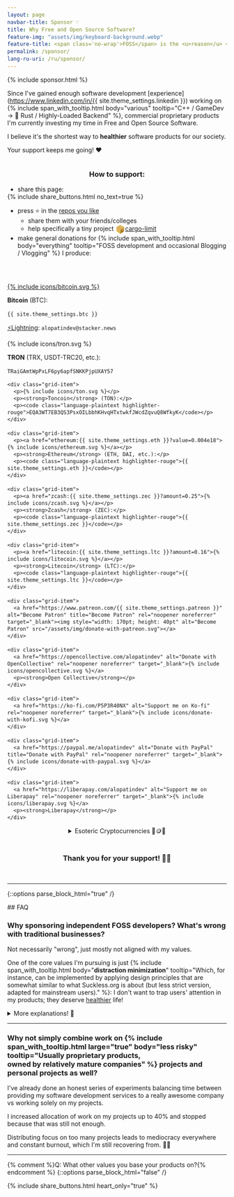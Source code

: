 ```yaml
---
layout: page
navbar-title: Sponsor ♡
title: Why Free and Open Source Software?
feature-img: "assets/img/keyboard-background.webp"
feature-title: <span class='no-wrap'>FOSS</span> is the <u>reason</u> <span class='no-wrap'>why I started <u>career</u></span> <span class='no-wrap'>in Software Development</span>
permalink: /sponsor/
lang-ru-uri: /ru/sponsor/
---
```

{% include sponsor.html %}

Since I've gained enough software development
[experience](https://www.linkedin.com/in/{{ site.theme_settings.linkedin }})
working on
{% include span_with_tooltip.html body="various" tooltip="<span class='no-wrap'>C++ / GameDev</span> → <span class='no-wrap'>🦀 Rust / Highly-Loaded Backend</span>" %},
commercial proprietary products
I'm currently investing my time in <span class='no-wrap'>Free and Open Source Software</span>.

I believe it's the shortest way to **healthier** software products for our society.

Your support keeps me going! ❤️

<div style="display: flex; justify-content: center; padding-bottom: 2rem; margin-top: 0">
  <div class="example" style="max-width: 40rem">
    <h3 style="text-align: center">How to support:</h3>
    <ul style="margin-bottom: 0">
      <li>share this page:</li>
    </ul>
    {% include share_buttons.html no_text=true %}
    <ul>
      <li>press ⭐ in the <a href="https://github.com/alopatindev">repos you like</a>
        <ul>
          <li>share them with your friends/colleges</li>
          <li>help specifically a tiny project <a href="https://github.com/cargo-limit/cargo-limit#support"><img style="display: inline-block; vertical-align: middle; width: 1.4rem; height: 1.4rem" src="/assets/img/cargo-limit.svg">cargo-limit</a></li>
        </ul>
      </li>
      <li class="padding-top-small">make general donations for {% include span_with_tooltip.html body="everything" tooltip="FOSS development <span class='no-wrap'>and occasional Blogging / Vlogging</span>" %} I produce:</li>
    </ul>
  </div>
</div>

<div class="donation-container">
  <div class="grid-container">
    <div class="grid-item">
      <p style="margin-bottom: 0.7em"><a href="bitcoin:{{ site.theme_settings.btc }}?amount=0.0002">{% include icons/bitcoin.svg %}</a></p>
      <p style="margin-bottom: 0"><strong>Bitcoin</strong> (BTC):</p>
      <p style="margin-bottom: 0"><code class="language-plaintext highlighter-rouge">{{ site.theme_settings.btc }}</code></p>
      <p><a href="https://zapper.nostrapps.org/zap?id={{ site.theme_settings.nostr.npub }}&amount=20000" target="_blank">⚡Lightning</a>: <code class="language-plaintext highlighter-rouge">alopatindev@stacker.news</code></p>
    </div>
    <div class="grid-item">
      <p>{% include icons/tron.svg %}</p>
      <p><strong>TRON</strong> (TRX, USDT-TRC20, etc.):</p>
      <p><code class="language-plaintext highlighter-rouge">TRaiGAmtWpPxLF6py6apfSNKKPjpUXAY57</code></p>
    </div>

    <div class="grid-item">
      <p>{% include icons/ton.svg %}</p>
      <p><strong>Toncoin</strong> (TON):</p>
      <p><code class="language-plaintext highlighter-rouge">EQA3WT7EB3QS3PsxOILbbhKHvqHTxtwkfJWcdZqvuQ8WfkyK</code></p>
    </div>

    <div class="grid-item">
      <p><a href="ethereum:{{ site.theme_settings.eth }}?value=0.004e18">{% include icons/ethereum.svg %}</a></p>
      <p><strong>Ethereum</strong> (ETH, DAI, etc.):</p>
      <p><code class="language-plaintext highlighter-rouge">{{ site.theme_settings.eth }}</code></p>
    </div>

    <div class="grid-item">
      <p><a href="zcash:{{ site.theme_settings.zec }}?amount=0.25">{% include icons/zcash.svg %}</a></p>
      <p><strong>Zcash</strong> (ZEC):</p>
      <p><code class="language-plaintext highlighter-rouge">{{ site.theme_settings.zec }}</code></p>
    </div>

    <div class="grid-item">
      <p><a href="litecoin:{{ site.theme_settings.ltc }}?amount=0.16">{% include icons/litecoin.svg %}</a></p>
      <p><strong>Litecoin</strong> (LTC):</p>
      <p><code class="language-plaintext highlighter-rouge">{{ site.theme_settings.ltc }}</code></p>
    </div>

    <div class="grid-item">
      <a href="https://www.patreon.com/{{ site.theme_settings.patreon }}" alt="Become Patron" title="Become Patron" rel="noopener noreferrer" target="_blank"><img style="width: 170pt; height: 40pt" alt="Become Patron" src="/assets/img/donate-with-patreon.svg"></a>
    </div>

    <div class="grid-item">
      <a href="https://opencollective.com/alopatindev" alt="Donate with OpenCollective" rel="noopener noreferrer" target="_blank">{% include icons/opencollective.svg %}</a>
      <p><strong>Open Collective</strong></p>
    </div>

    <div class="grid-item">
      <a href="https://ko-fi.com/P5P3R40NX" alt="Support me on Ko-fi" rel="noopener noreferrer" target="_blank">{% include icons/donate-with-kofi.svg %}</a>
    </div>

    <div class="grid-item">
      <a href="https://paypal.me/alopatindev" alt="Donate with PayPal" title="Donate with PayPal" rel="noopener noreferrer" target="_blank">{% include icons/donate-with-paypal.svg %}</a>
    </div>

    <div class="grid-item">
      <a href="https://liberapay.com/alopatindev" alt="Support me on Liberapay" rel="noopener noreferrer" target="_blank">{% include icons/liberapay.svg %}</a>
      <p><strong>Liberapay</strong></p>
    </div>
  </div>
</div>

<p>
  <div style="display: flex; justify-content: center">
    <div class="esoteric-crypto">
      <details><summary markdown="span">Esoteric Cryptocurrencies 💎🪙🌚</summary>
        <ul>
          <li><strong>AuroraCoin</strong> (AUR): <code class="language-plaintext highlighter-rouge">AMf189Ap4RqQ71L9YWXE9ZBm8GFTnYSTST</code></li>
          <li><strong>Binance coin</strong> (BNB): <code class="language-plaintext highlighter-rouge">0xff3c912b69d6fc8b0e9bc7bb7ed897557ef5d28f</code></li>
          <li><strong>BitcoinCash</strong> (BCH): <code class="language-plaintext highlighter-rouge">qzpewzlsypp5ld2udvfxxw4yhxmlvzy5ku5rnwvj3e</code></li>
          <li><strong>BitcoinGold</strong> (BTG): <code class="language-plaintext highlighter-rouge">GTp7xTfsCSgMqcniS6AVdFhi1L3Nzh7wvJ</code></li>
          <li><strong>BlockChainCoinX</strong> (XCCX): <code class="language-plaintext highlighter-rouge">XNdPhpWZJjyFFA93pCtvENHeWwiDDK1EHZ</code></li>
          <li><strong>Blocknet</strong> (BLOCK): <code class="language-plaintext highlighter-rouge">BnpacNjCfFWQnKEkJgA2LEY5nGfZyd7q3r</code></li>
          <li><strong>Dash</strong> (DASH): <code class="language-plaintext highlighter-rouge">XgW9K6AVqfjP9u9cTvHZBLj51NP6eRxEqA</code></li>
          <li><strong>DeepOnion</strong> (ONION): <code class="language-plaintext highlighter-rouge">DVMVucBGRbj2Uv9QwQj83MRksQAofhTybv</code></li>
          <li><strong>DigiByte</strong> (DGB): <code class="language-plaintext highlighter-rouge">D7a9ysrXXuhqhkxcSweeMvuB57bu1YbNPd</code></li>
          <li><strong>Dogecoin</strong> (DOGE): <code class="language-plaintext highlighter-rouge">D6hkWmCYgbia6oEcuYCdfsPxpXSyTc2DdU</code></li>
          <li><strong>Emercoin</strong> (EMC): <code class="language-plaintext highlighter-rouge">EKyvkQt5CvLtNdACvATdpedmGAhRqHnsm3</code></li>
          <li><strong>Ethereum Classic</strong> (ETC): <code class="language-plaintext highlighter-rouge">0x4822d96683ac11cdac6dc3389a22076164b30d09</code></li>
          <li><strong>EverGreenCoin</strong> (EGC): <code class="language-plaintext highlighter-rouge">ERcmx7nxHG3s1o7hnC3aQKBU3scJEtDuth</code></li>
          <li><strong>Flux</strong> (FLUX): <code class="language-plaintext highlighter-rouge">t1cvr66T2uL6sZgp3HcLMjYUxedVs9aHJzT</code></li>
          <li><strong>GuapCoin</strong> (GUAP): <code class="language-plaintext highlighter-rouge">GNpUxGUxoMi8VoXm7Peq31fskFSkq8Ahfg</code></li>
          <li><strong>Hivecoin</strong> (HVQ): <code class="language-plaintext highlighter-rouge">HRCsmcRFFgDHLeUwJgKxEoKwuHNgdSkLoe</code></li>
          <li><strong>Komodo</strong> (KMD): <code class="language-plaintext highlighter-rouge">RKb2vZewxuNMMuSVinz4mbRZn9GJTyDc59</code></li>
          <li><strong>Monero</strong> (XMR): <code class="language-plaintext highlighter-rouge">45H6MXry6cqS4zwsPBsotx8dBSB9zvnnnbxdkqrCmYH2Rh1hsDKBsjoP67Er966wWBD7awbubMEWx1WfSaRyKFgVCjEKunT</code></li>
          <li><strong>NameCoin</strong> (NMC): <code class="language-plaintext highlighter-rouge">N66EC4gqfjrw6k64URsYX3NDzmESFuGXL6</code></li>
          <li><strong>Novacoin</strong> (NVC): <code class="language-plaintext highlighter-rouge">4ZPNP6hr5GWdSnvxYvswtfCnMUokrtyWP7</code></li>
          <li><strong>PIVX</strong> (PIVX): <code class="language-plaintext highlighter-rouge">DPLE8djj5cZpXmHn361G56Q3m4Wcygx96k</code></li>
          <li><strong>Peercoin</strong> (PPC): <code class="language-plaintext highlighter-rouge">PDUbcDVQgDkrqTidtUdrRMt5FVawnutnzr</code></li>
          <li><strong>PostCoin</strong> (POST): <code class="language-plaintext highlighter-rouge">PNPn16AU9Jp6MX3CLEMitCX4XX3w5BdDvM</code></li>
          <li><strong>Qtum</strong> (QTUM): <code class="language-plaintext highlighter-rouge">QMMvbdKcaAmeThHsXjWUUTYFMB5Si6cZaS</code></li>
          <li><strong>Radiant</strong> (RXD): <code class="language-plaintext highlighter-rouge">19VwKwXYQkMuLGykrPW12njve1xEnAH2cz</code></li>
          <li><strong>Raptoreum</strong> (RTM): <code class="language-plaintext highlighter-rouge">RGLagv2pAjJ3rfoUC4kJFtVw5ogRRBNYYq</code></li>
          <li><strong>Ravencoin</strong> (RVN): <code class="language-plaintext highlighter-rouge">R9WVSimFV1HnbrLGo8zzQiaNWwnwt7Y3Ui</code></li>
          <li><strong>ReddCoin</strong> (RDD): <code class="language-plaintext highlighter-rouge">Rt4NQRZepSm9wERw4ZhgQaM1PHzschzaXE</code></li>
          <li><strong>SmartHoldem</strong> (STH): <code class="language-plaintext highlighter-rouge">SUxHKRsZC9Jv3T3zxPoq9Sq5pMpT9me4rg</code></li>
          <li><strong>Vericoin</strong> (VRC): <code class="language-plaintext highlighter-rouge">VKfmNKqgcwHk9CgPbsCnWJH2crVVq47g75</code></li>
          <li><strong>Vertcoin</strong> (VTC): <code class="language-plaintext highlighter-rouge">Vh6GcgW2DQ7ZGpHhbt44Ru482YZFNcVXuX</code></li>
          <li><strong>WAVES</strong> (WAVES): <code class="language-plaintext highlighter-rouge">3PJwsjYtoBujKM1SDxFZJZfU46C88vvsXrA</code></li>
          <li><strong>eXperience</strong> (XP): <code class="language-plaintext highlighter-rouge">PJGQhytWiPsQebgt1xAJwTdiMF333S4Eje</code></li>
        </ul>
      </details>
    </div>
  </div>
</p>

<h3 style="text-align: center; padding-top: 1rem">Thank you for your support! 🙏🏼</h3>
<br>

---

{::options parse_block_html="true" /}
<div class="faq">
## FAQ

### Why sponsoring independent FOSS developers? What's wrong with traditional businesses?
Not necessarily "wrong", just mostly not aligned with my values.

One of the core values I'm pursuing is just {% include span_with_tooltip.html body="**distraction minimization**" tooltip="Which, for instance, can be implemented by applying design principles that are somewhat similar to what Suckless.org is about (<span class='no-wrap'>but less strict version,</span> adapted for mainstream users)." %}: I don't want to trap users' attention in my products; they deserve [healthier](https://www.ncbi.nlm.nih.gov/pmc/articles/PMC4183915/) life!

<details><summary markdown="span">More explanations! 🤯</summary>
{% include quote-small.html text="Why is it so hard to properly express<br>just this value alone in commercial products?" %}

I perceive the three typical career paths the following way:
<div class="pros-cons">
<h4>1. Work for traditional company (or companies) as a contractor (or coworker)</h4>
- Pros:
    - 👍 possibility to practice {% include span_with_tooltip.html body="SE" tooltip="Software Engineering" %}
        - best for initial gaining of SE experience
    - 👍 possibility to choose organization maturity
        - in a depressing range 🫤
    - 👍 typically no sustainability fuss at all
- Cons:
    - 🤦‍♂️ (almost) **no control** over high-level decisions
        - company will likely do some unethical things for various legitimate reasons

<h4>2. Work on Personal Projects</h4>
- Pros:
    - 👍 best for those who already {% include span_with_tooltip.html large="true" body="experienced enough" tooltip="And terrible for unexperienced developers. Don't get stuck on personal OSS projects if you're unexperienced, otherwise that feeds stereotype that OSS done by individuals == OSS done by unexperienced students" %} in SE
    - 👍 full decisions control
        - possibility to express unrestricted ethical values from the very beginning
        - innovations {% include span_with_tooltip.html large="true" body="freedom" tooltip="<i>Technically</i>, you can introduce any adequate innovations (including simple things, like one-time authentication link sent via something more reliable and secure than SMS), while typical commercial organization (like bank) would usually decline certain useful innovations and prefer disastrous outdated dominant technologies for various &quot;rational&quot; reasons. Or might even integrate irrelevant popular technologies in order to &quot;sell better&quot; 🤦‍♂️" %}
- Cons:
    - 💀 extremely hard sustainability

<h4>3. Open a traditional company</h4>
- Pros:
    - 👍 some decisions control
        - restricted to democratic decisions across (co-)founders
        - but some of the co-founders might *often* turn out to be overgrown psychopathic infants 💀
            - what kind of decisions such company will be making in this case?
- Cons:
    - 🤦‍♂️ too much management, hard to perform actual SE as founder
    - 🤦‍♂️ often very hard sustainability
    - 💀 **parasitic survival values** for unknown period of time
        - company rarely matures up to advanced enough stages of development, where high enough ethical values become adequate to express (without damaging company sustainability).
</div>

<div class="example">
#### Few examples of parasitism in typical commercial products:
1. Intentional (usually survival) **manipulative techniques**:
    - intrusive advertising and notifications
        - *"We've got something else for you!"* when user is about to close a page
        - sudden loud commercials while you're listening to your silent relaxing meditative music
    - sudden [appearance](https://en.wikipedia.org/wiki/Clickjacking#Clickjacking_categories) of unwanted button in the position you were about to click
    - replacement of normal support service with a retarded chatbot simulacrum, that gives only a limited number of {% include span_with_tooltip.html body="useless feedback options" tooltip="In urgent cases, user can't report a real issue, can't contact a human, and will waste a lot of time brute-forcing the confusing menu options, or will even receive an instant auto-close of the real reported issue with an amusing excuse" %}

2. Hardcore intentional manipulative techniques, which suspiciously remind **scam techniques** which exist as something legal due to poor regulations:
    - unannounced enabling of {% include span_with_tooltip.html body="useless paid services" tooltip="Mobile operators love it" %}
    - overcomplicated UIs which intentionally {% include span_with_tooltip.html body="lead to mistakes" tooltip="Sends your money with wrong currency, enables unnecessary paid service, etc." %}
    - {% include span_with_tooltip.html body="not providing" tooltip="Name at least one health insurance company for digital nomads that doesn't do that right now" %} purchased service at all with absurd excuse.
</div>

<p style="margin-bottom: 0">If I'd like to start a traditional company, then even as an ethical enough founder, I would most likely run into choices between:</p>
- implementing similar parasitic stuff
- or closing entire organization, since it's unlikely it will survive otherwise.

{% include quote-small.html text="Sustainable organizations<br>slowly grow through stages of development" %}

They often stuck in [endless](https://www.pcworld.com/article/418693/mozilla-nixes-firefox-os-bowing-out-of-mobile-race.html) [survival](https://www.zdnet.com/article/programming-language-rust-mozilla-job-cuts-have-hit-us-badly-but-heres-how-well-survive/) nightmare.
Some of them run into conflicts between co-founders, which may lead to {% include span_with_tooltip.html large="true" body="corrupting the core values" tooltip="Think of OpenAI, which is no longer &quot;Open&quot;" %} of organization in [various](https://en.wikipedia.org/wiki/Contributor_License_Agreement#Relicensing_controversy) [ways](https://www.youtube.com/watch?v=gutR_LNoZw0) or, ironically, even **abandoning** [core](https://en.wikipedia.org/wiki/Removal_of_Sam_Altman_from_OpenAI) [leaders](https://www.thecorporategovernanceinstitute.com/insights/case-studies/why-did-apples-board-fire-steve-jobs-in-1985/)!

There's a huge chance to never make anything really ethical as an organization, despite long and painful efforts to grow it.

### Ignorance
Organizations naturally delegate {% include span_with_tooltip.html body="less important" tooltip="Or things that <strong>look</strong> less important" %} things to teams which gladly copy-paste terrible damaging ideas, due to various convincing excuses:
because they are cheaper to copy, they are implemented by competitors, etc.

<div class="example">
#### Examples of poor/outdated (but paradoxically popular) engineering "patterns":
- scrolljacking
- useless <a href="https://www.facebook.com/help/124895950923762" target="_blank">over-detailed</a> documentation, which quickly becomes {% include span_with_tooltip.html body="obsolete" tooltip="Rather than maintaining such &quot;documentation&quot;, it's cheaper to turn it into a single link that jumps to and highlights the exact input field" %}
- sudden non-disableable {% include span_with_tooltip.html body="notifications" tooltip="Including &quot;GDPR cookies blabla&quot;, which is a result of regulating things the wrong way" %}/tooltips/tutorials/announcements of features
- [useless](https://github.com/notune/captcha-solver#readme) CAPTCHAs, which bury your precious [flow state](/how-to-take-notes-like-a-programmer/#whats-the-point)
    - there's absolutely no reason to {% include span_with_tooltip.html body="distinguish bots" tooltip="What and why are we fighting? We're at the point of history, where bots <i>might</i> even transit to normal members of society" %} from humans anymore
    - it's ironical that companies like OpenAI/Google/etc. are wasting their time improving bot detection
        - they could even **monetize** bots traffic, by turning bots into a ~~[crypto mining farm](https://github.com/mCaptcha/mCaptcha#readme)~~ distributed browser-based [ML inference](https://github.com/xenova/transformers.js#readme) engine, or whatever ecological enough, both to human mentality and to the business
- overcomplicate every single native GUI application by turning it into another web browser
    - it's a fractal of issues; one of them is that such software inevitably becomes buggy (and usually {% include span_with_tooltip.html body="laggy" tooltip="Which is observable on the fastest available hardware on the market of today and tomorrow" %})
        - sometimes to the point, where it becomes impossible to use without loss of attention and constant annoyance
- offline anti-patterns, like a notification bell in your {% include span_with_tooltip.html body="microwave" tooltip="Thank God we don't yet have <span class='no-wrap'>&quot;Smart&quot; Teapots</span> that also do the bell-screaming and additionally beg monthly subscriptions for <span class='brand'>Premium Volumes</span> and <span class='brand'>Platinum Boiling Speeds</span>" %} that decreases quality of your neighbors' sleep
    - reminds me an another popular (but orthogonal) anti-pattern: *cool* light (produced by conditioner or whatever) that decreases quality of your sleep.
</div>

{% include quote-small.html text="So why do I choose making personal FOSS projects?" %}

Due to <i>possibility</i> to start without all this parasitism {% include span_with_tooltip.html large="true" body="from the very beginning" tooltip="Increasing risk of my own sustainability as a tradeoff" %}.
</details>

---

### Why not simply combine work on {% include span_with_tooltip.html large="true" body="less risky" tooltip="Usually proprietary products,<br>owned by relatively mature companies" %} projects and personal projects as well?
I've already done an honest series of experiments balancing time between providing my software development services
to a really awesome company vs working solely on my projects.

I increased allocation of work on my projects up to 40% and stopped because that was still not enough.

Distributing focus on too many projects leads to mediocracy everywhere and constant burnout, which I'm still recovering from. 🧘‍♂️

---

{% comment %}Q: What other values you base your products on?{% endcomment %}
{::options parse_block_html="false" /}
</div>

{% include share_buttons.html heart_only="true" %}
<br>

